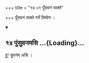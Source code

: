 +++
title = "१४ ०९ पुँसवनं व्यक्ते"

+++
पुँसवनं व्यक्ते गर्भे तिष्येण ।

<div class="js_include bg-light-yellow" includetitle="false" newlevelforh1="2" unfilled url="/vedAH_yajuH/taittirIyam/sUtram/ApastambaH/gRhyam/ekAgnikANDam/vishvAsa-prastutiH/2_11/14_puMsuvanamasi.md">
<details open><summary><h2>१४ पुंसुवनमसि ...{Loading}...</h2></summary>


पु॒ꣳ॒ सु॒वन॑म् असि ।  

</details>
</div>
